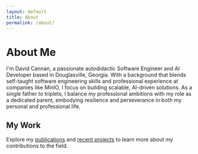 ```yaml
---
layout: default
title: About
permalink: /about/
---
```


# About Me

I'm David Cannan, a passionate autodidactic Software Engineer and AI Developer based in Douglasville, Georgia. With a background that blends self-taught software engineering skills and professional experience at companies like MinIO, I focus on building scalable, AI-driven solutions. As a single father to triplets, I balance my professional ambitions with my role as a dedicated parent, embodying resilience and perseverance in both my personal and professional life.

## My Work

Explore my [publications](https://cdaprod.github.io/publications/) and [recent projects](https://cdaprod.github.io/articles/from-existing-projects-to-production/) to learn more about my contributions to the field.